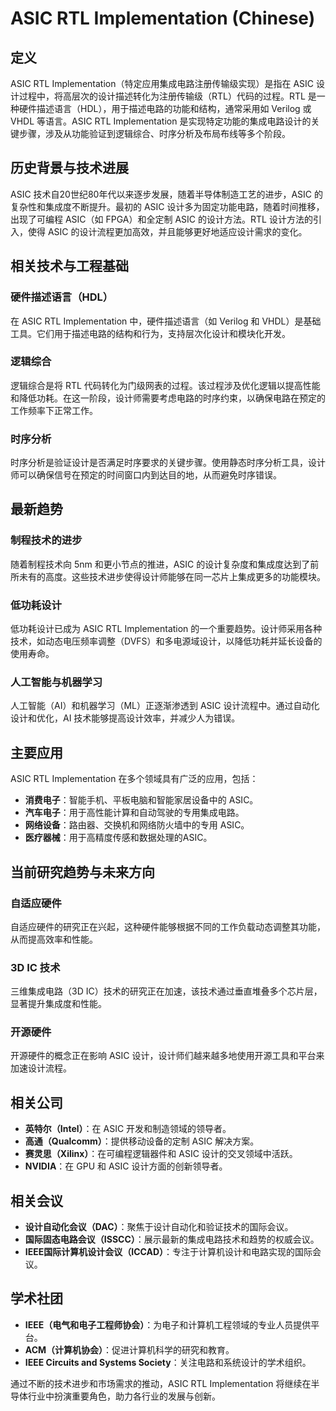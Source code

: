 # ASIC RTL Implementation (Chinese)

## 定义

ASIC RTL Implementation（特定应用集成电路注册传输级实现）是指在 ASIC 设计过程中，将高层次的设计描述转化为注册传输级（RTL）代码的过程。RTL 是一种硬件描述语言（HDL），用于描述电路的功能和结构，通常采用如 Verilog 或 VHDL 等语言。ASIC RTL Implementation 是实现特定功能的集成电路设计的关键步骤，涉及从功能验证到逻辑综合、时序分析及布局布线等多个阶段。

## 历史背景与技术进展

ASIC 技术自20世纪80年代以来逐步发展，随着半导体制造工艺的进步，ASIC 的复杂性和集成度不断提升。最初的 ASIC 设计多为固定功能电路，随着时间推移，出现了可编程 ASIC（如 FPGA）和全定制 ASIC 的设计方法。RTL 设计方法的引入，使得 ASIC 的设计流程更加高效，并且能够更好地适应设计需求的变化。

## 相关技术与工程基础

### 硬件描述语言（HDL）

在 ASIC RTL Implementation 中，硬件描述语言（如 Verilog 和 VHDL）是基础工具。它们用于描述电路的结构和行为，支持层次化设计和模块化开发。

### 逻辑综合

逻辑综合是将 RTL 代码转化为门级网表的过程。该过程涉及优化逻辑以提高性能和降低功耗。在这一阶段，设计师需要考虑电路的时序约束，以确保电路在预定的工作频率下正常工作。

### 时序分析

时序分析是验证设计是否满足时序要求的关键步骤。使用静态时序分析工具，设计师可以确保信号在预定的时间窗口内到达目的地，从而避免时序错误。

## 最新趋势

### 制程技术的进步

随着制程技术向 5nm 和更小节点的推进，ASIC 的设计复杂度和集成度达到了前所未有的高度。这些技术进步使得设计师能够在同一芯片上集成更多的功能模块。

### 低功耗设计

低功耗设计已成为 ASIC RTL Implementation 的一个重要趋势。设计师采用各种技术，如动态电压频率调整（DVFS）和多电源域设计，以降低功耗并延长设备的使用寿命。

### 人工智能与机器学习

人工智能（AI）和机器学习（ML）正逐渐渗透到 ASIC 设计流程中。通过自动化设计和优化，AI 技术能够提高设计效率，并减少人为错误。

## 主要应用

ASIC RTL Implementation 在多个领域具有广泛的应用，包括：

- **消费电子**：智能手机、平板电脑和智能家居设备中的 ASIC。
- **汽车电子**：用于高性能计算和自动驾驶的专用集成电路。
- **网络设备**：路由器、交换机和网络防火墙中的专用 ASIC。
- **医疗器械**：用于高精度传感和数据处理的ASIC。

## 当前研究趋势与未来方向

### 自适应硬件

自适应硬件的研究正在兴起，这种硬件能够根据不同的工作负载动态调整其功能，从而提高效率和性能。

### 3D IC 技术

三维集成电路（3D IC）技术的研究正在加速，该技术通过垂直堆叠多个芯片层，显著提升集成度和性能。

### 开源硬件

开源硬件的概念正在影响 ASIC 设计，设计师们越来越多地使用开源工具和平台来加速设计流程。

## 相关公司

- **英特尔（Intel）**：在 ASIC 开发和制造领域的领导者。
- **高通（Qualcomm）**：提供移动设备的定制 ASIC 解决方案。
- **赛灵思（Xilinx）**：在可编程逻辑器件和 ASIC 设计的交叉领域中活跃。
- **NVIDIA**：在 GPU 和 ASIC 设计方面的创新领导者。

## 相关会议

- **设计自动化会议（DAC）**：聚焦于设计自动化和验证技术的国际会议。
- **国际固态电路会议（ISSCC）**：展示最新的集成电路技术和趋势的权威会议。
- **IEEE国际计算机设计会议（ICCAD）**：专注于计算机设计和电路实现的国际会议。

## 学术社团

- **IEEE（电气和电子工程师协会）**：为电子和计算机工程领域的专业人员提供平台。
- **ACM（计算机协会）**：促进计算机科学的研究和教育。
- **IEEE Circuits and Systems Society**：关注电路和系统设计的学术组织。

通过不断的技术进步和市场需求的推动，ASIC RTL Implementation 将继续在半导体行业中扮演重要角色，助力各行业的发展与创新。